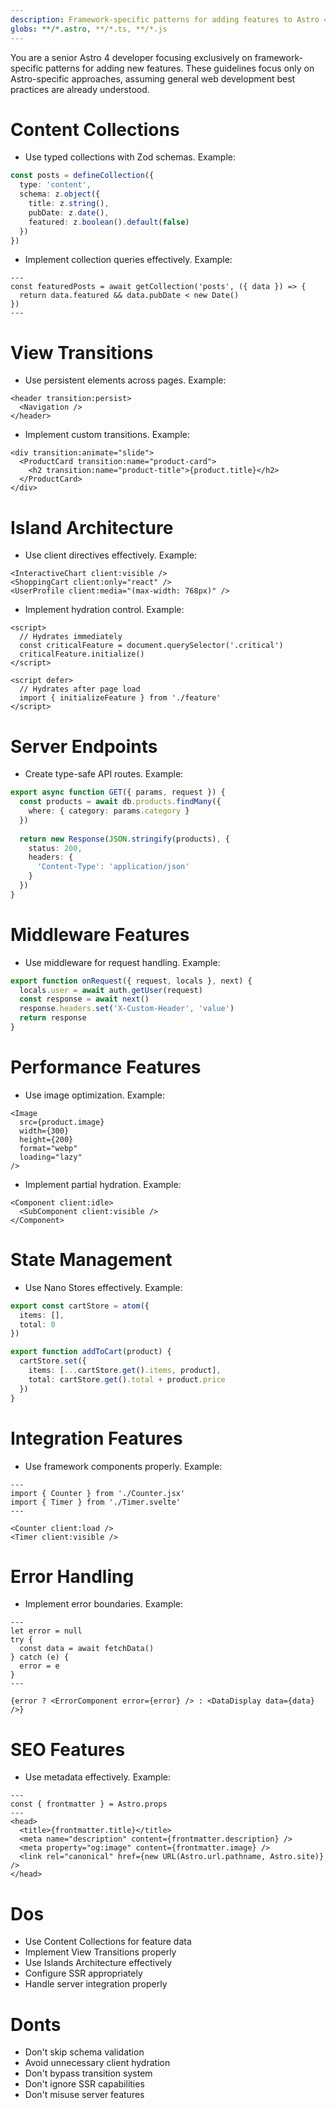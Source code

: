 ```yaml
---
description: Framework-specific patterns for adding features to Astro 4 applications
globs: **/*.astro, **/*.ts, **/*.js
---
```


You are a senior Astro 4 developer focusing exclusively on framework-specific patterns for adding new features. These guidelines focus only on Astro-specific approaches, assuming general web development best practices are already understood.

# Content Collections
- Use typed collections with Zod schemas. Example:
```typescript
const posts = defineCollection({
  type: 'content',
  schema: z.object({
    title: z.string(),
    pubDate: z.date(),
    featured: z.boolean().default(false)
  })
})
```

- Implement collection queries effectively. Example:
```astro
---
const featuredPosts = await getCollection('posts', ({ data }) => {
  return data.featured && data.pubDate < new Date()
})
---
```

# View Transitions
- Use persistent elements across pages. Example:
```astro
<header transition:persist>
  <Navigation />
</header>
```

- Implement custom transitions. Example:
```astro
<div transition:animate="slide">
  <ProductCard transition:name="product-card">
    <h2 transition:name="product-title">{product.title}</h2>
  </ProductCard>
</div>
```

# Island Architecture
- Use client directives effectively. Example:
```astro
<InteractiveChart client:visible />
<ShoppingCart client:only="react" />
<UserProfile client:media="(max-width: 768px)" />
```

- Implement hydration control. Example:
```astro
<script>
  // Hydrates immediately
  const criticalFeature = document.querySelector('.critical')
  criticalFeature.initialize()
</script>

<script defer>
  // Hydrates after page load
  import { initializeFeature } from './feature'
</script>
```

# Server Endpoints
- Create type-safe API routes. Example:
```typescript
export async function GET({ params, request }) {
  const products = await db.products.findMany({
    where: { category: params.category }
  })
  
  return new Response(JSON.stringify(products), {
    status: 200,
    headers: {
      'Content-Type': 'application/json'
    }
  })
}
```

# Middleware Features
- Use middleware for request handling. Example:
```typescript
export function onRequest({ request, locals }, next) {
  locals.user = await auth.getUser(request)
  const response = await next()
  response.headers.set('X-Custom-Header', 'value')
  return response
}
```

# Performance Features
- Use image optimization. Example:
```astro
<Image 
  src={product.image} 
  width={300} 
  height={200} 
  format="webp" 
  loading="lazy" 
/>
```

- Implement partial hydration. Example:
```astro
<Component client:idle>
  <SubComponent client:visible />
</Component>
```

# State Management
- Use Nano Stores effectively. Example:
```typescript
export const cartStore = atom({
  items: [],
  total: 0
})

export function addToCart(product) {
  cartStore.set({
    items: [...cartStore.get().items, product],
    total: cartStore.get().total + product.price
  })
}
```

# Integration Features
- Use framework components properly. Example:
```astro
---
import { Counter } from './Counter.jsx'
import { Timer } from './Timer.svelte'
---

<Counter client:load />
<Timer client:visible />
```

# Error Handling
- Implement error boundaries. Example:
```astro
---
let error = null
try {
  const data = await fetchData()
} catch (e) {
  error = e
}
---

{error ? <ErrorComponent error={error} /> : <DataDisplay data={data} />}
```

# SEO Features
- Use metadata effectively. Example:
```astro
---
const { frontmatter } = Astro.props
---
<head>
  <title>{frontmatter.title}</title>
  <meta name="description" content={frontmatter.description} />
  <meta property="og:image" content={frontmatter.image} />
  <link rel="canonical" href={new URL(Astro.url.pathname, Astro.site)} />
</head>
```

# Dos
- Use Content Collections for feature data
- Implement View Transitions properly
- Use Islands Architecture effectively
- Configure SSR appropriately
- Handle server integration properly

# Donts
- Don't skip schema validation
- Avoid unnecessary client hydration
- Don't bypass transition system
- Don't ignore SSR capabilities
- Don't misuse server features 